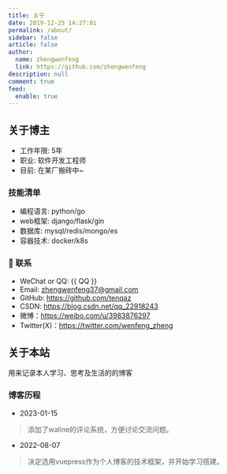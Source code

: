 ```yaml
---
title: 关于
date: 2019-12-25 14:27:01
permalink: /about/
sidebar: false
article: false
author: 
  name: zhengwenfeng
  link: https://github.com/zhengwenfeng
description: null
comment: true
feed: 
  enable: true
---
```


## 关于博主

* 工作年限: 5年
* 职业: 软件开发工程师
* 目前: 在某厂搬砖中~

<!-- ### 技能
* 精通 Python，golang等编程语言
* 熟悉 k8s、redis、kafka等中间件 -->

### 技能清单

* 编程语言: python/go
* web框架: django/flask/gin
* 数据库: mysql/redis/mongo/es
* 容器技术: docker/k8s

### :email: 联系

- WeChat or QQ: <a :href="qqUrl" class='qq'>{{ QQ }}</a>
- Email:  <a href="mailto:zhengwenfeng37@gmail.com">zhengwenfeng37@gmail.com</a>
- GitHub: <https://github.com/tenqaz>
- CSDN: <https://blog.csdn.net/qq_22918243>
- 微博：<https://weibo.com/u/3983876297>
- Twitter(X)：<https://twitter.com/wenfeng_zheng>

## 关于本站

用来记录本人学习、思考及生活的的博客

### 博客历程

* 2023-01-15

> 添加了waline的评论系统，方便讨论交流问题。

* 2022-08-07

> 决定选用vuepress作为个人博客的技术框架，并开始学习搭建。





<script>
  export default {
    data(){
      return {
        QQ: '326695231',
        qqUrl: `tencent://message/?uin=${this.QQ}&Site=&Menu=yes`
      }
    },
    mounted(){
      const flag =  navigator.userAgent.match(/(phone|pad|pod|iPhone|iPod|ios|iPad|Android|Mobile|BlackBerry|IEMobile|MQQBrowser|JUC|Fennec|wOSBrowser|BrowserNG|WebOS|Symbian|Windows Phone)/i);
      if(flag){
        this.qqUrl = `mqqwpa://im/chat?chat_type=wpa&uin=${this.QQ}&version=1&src_type=web&web_src=oicqzone.com`
      }
    }
  }
</script>
